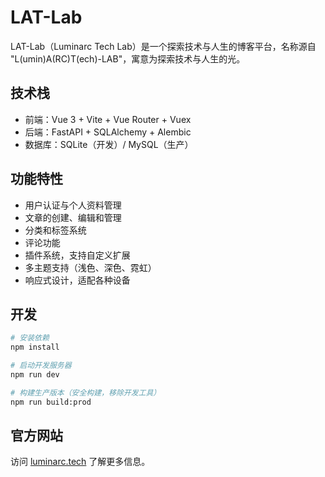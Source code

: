 # LAT-Lab

LAT-Lab（Luminarc Tech Lab）是一个探索技术与人生的博客平台，名称源自 "L(umin)A(RC)T(ech)-LAB"，寓意为探索技术与人生的光。

## 技术栈

- 前端：Vue 3 + Vite + Vue Router + Vuex
- 后端：FastAPI + SQLAlchemy + Alembic
- 数据库：SQLite（开发）/ MySQL（生产）

## 功能特性

- 用户认证与个人资料管理
- 文章的创建、编辑和管理
- 分类和标签系统
- 评论功能
- 插件系统，支持自定义扩展
- 多主题支持（浅色、深色、霓虹）
- 响应式设计，适配各种设备

## 开发

```bash
# 安装依赖
npm install

# 启动开发服务器
npm run dev

# 构建生产版本（安全构建，移除开发工具）
npm run build:prod
```

## 官方网站

访问 [luminarc.tech](https://luminarc.tech) 了解更多信息。
